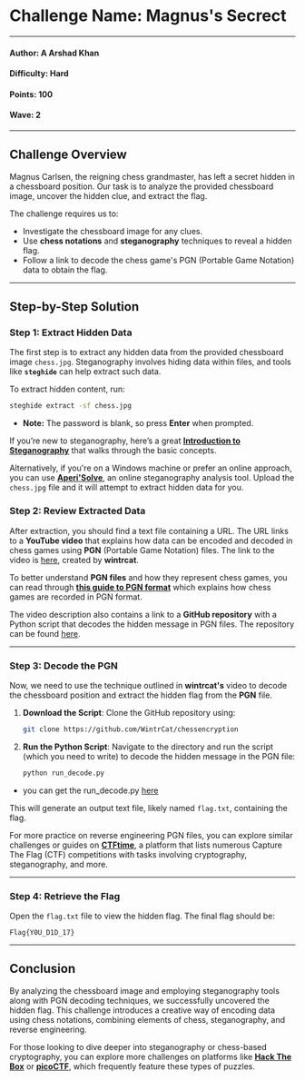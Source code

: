 # Challenge Name: **Magnus's Secrect**

---

#### Author: A Arshad Khan

#### Difficulty: Hard

#### Points: 100

#### Wave: 2

---

## Challenge Overview

Magnus Carlsen, the reigning chess grandmaster, has left a secret hidden in a chessboard position. Our task is to analyze the provided chessboard image, uncover the hidden clue, and extract the flag.

The challenge requires us to:

- Investigate the chessboard image for any clues.
- Use **chess notations** and **steganography** techniques to reveal a hidden flag.
- Follow a link to decode the chess game's PGN (Portable Game Notation) data to obtain the flag.

---

## Step-by-Step Solution

### Step 1: Extract Hidden Data

The first step is to extract any hidden data from the provided chessboard image `chess.jpg`. Steganography involves hiding data within files, and tools like **`steghide`** can help extract such data.

To extract hidden content, run:

```bash
steghide extract -sf chess.jpg
```

- **Note:** The password is blank, so press **Enter** when prompted.

If you’re new to steganography, here’s a great **[Introduction to Steganography](https://medium.com/@FourOctets/ctf-tidbits-part-1-steganography-ea76cc526b40)** that walks through the basic concepts.

Alternatively, if you're on a Windows machine or prefer an online approach, you can use **[Aperi'Solve](https://www.aperisolve.com/)**, an online steganography analysis tool. Upload the `chess.jpg` file and it will attempt to extract hidden data for you.

### Step 2: Review Extracted Data

After extraction, you should find a text file containing a URL. The URL links to a **YouTube video** that explains how data can be encoded and decoded in chess games using **PGN** (Portable Game Notation) files. The link to the video is [here](https://www.youtube.com/watch?feature=shared&v=TUtafoC4-7k), created by **wintrcat**.

To better understand **PGN files** and how they represent chess games, you can read through **[this guide to PGN format](https://www.chess.com/terms/pgn)** which explains how chess games are recorded in PGN format.

The video description also contains a link to a **GitHub repository** with a Python script that decodes the hidden message in PGN files. The repository can be found [here](https://github.com/WintrCat/chessencryption).

---

### Step 3: Decode the PGN

Now, we need to use the technique outlined in **wintrcat's** video to decode the chessboard position and extract the hidden flag from the **PGN** file.

1. **Download the Script**: Clone the GitHub repository using:

   ```bash
   git clone https://github.com/WintrCat/chessencryption
   ```

2. **Run the Python Script**: Navigate to the directory and run the script (which you need to write) to decode the hidden message in the PGN file:

   ```bash
   python run_decode.py
   ```

- you can get the run_decode.py [here](Solution-Files/Magnus's-Secret/run_decode.py)

This will generate an output text file, likely named `flag.txt`, containing the flag.

For more practice on reverse engineering PGN files, you can explore similar challenges or guides on **[CTFtime](https://ctftime.org)**, a platform that lists numerous Capture The Flag (CTF) competitions with tasks involving cryptography, steganography, and more.

---

### Step 4: Retrieve the Flag

Open the `flag.txt` file to view the hidden flag. The final flag should be:

```text
Flag{Y0U_D1D_17}
```

---

## Conclusion

By analyzing the chessboard image and employing steganography tools along with PGN decoding techniques, we successfully uncovered the hidden flag. This challenge introduces a creative way of encoding data using chess notations, combining elements of chess, steganography, and reverse engineering.

For those looking to dive deeper into steganography or chess-based cryptography, you can explore more challenges on platforms like **[Hack The Box](https://www.hackthebox.com)** or **[picoCTF](https://picoctf.org)**, which frequently feature these types of puzzles.
